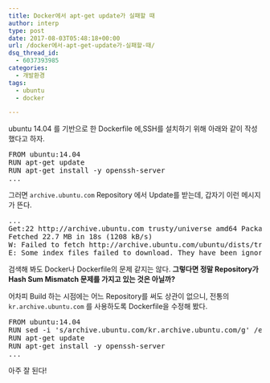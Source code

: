```yaml
---
title: Docker에서 apt-get update가 실패할 때
author: interp
type: post
date: 2017-08-03T05:48:18+00:00
url: /docker에서-apt-get-update가-실패할-때/
dsq_thread_id:
  - 6037393985
categories:
  - 개발환경
tags:
  - ubuntu
  - docker

---
```

ubuntu 14.04 를 기반으로 한 Dockerfile 에,SSH를 설치하기 위해 아래와 같이 작성했다고 하자.

<pre class="brush: plain; title: ; notranslate" title="">FROM ubuntu:14.04
RUN apt-get update
RUN apt-get install -y openssh-server
...
</pre>

그러면 `archive.ubuntu.com` Repository 에서 Update를 받는데, 갑자기 이런 메시지가 뜬다.

<pre class="brush: plain; title: ; notranslate" title="">...
Get:22 http://archive.ubuntu.com trusty/universe amd64 Packages [7589 kB]
Fetched 22.7 MB in 18s (1208 kB/s)
W: Failed to fetch http://archive.ubuntu.com/ubuntu/dists/trusty-updates/universe/binary-amd64/Packages Hash Sum mismatch
E: Some index files failed to download. They have been ignored, or old ones used instead.
</pre>

검색해 봐도 Docker나 Dockerfile의 문제 같지는 않다. **그렇다면 정말 Repository가 Hash Sum Mismatch 문제를 가지고 있는 것은 아닐까?**

어차피 Build 하는 시점에는 어느 Repository를 써도 상관이 없으니, 전통의 `kr.archive.ubuntu.com` 를 사용하도록 Dockerfile을 수정해 봤다.

<pre class="brush: plain; title: ; notranslate" title="">FROM ubuntu:14.04
RUN sed -i 's/archive.ubuntu.com/kr.archive.ubuntu.com/g' /etc/apt/sources.list
RUN apt-get update
RUN apt-get install -y openssh-server
...
</pre>

아주 잘 된다!